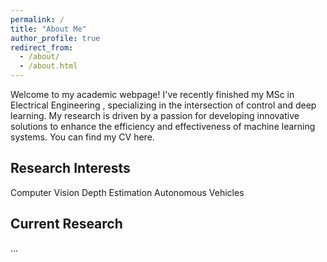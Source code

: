 ```yaml
---
permalink: /
title: "About Me"
author_profile: true
redirect_from: 
  - /about/
  - /about.html
---
```


Welcome to my academic webpage! I've recently finished my MSc in Electrical Engineering , specializing in the intersection of control and deep learning. My research is driven by a passion for developing innovative solutions to enhance the efficiency and effectiveness of machine learning systems. You can find my CV here.

## Research Interests
Computer Vision
Depth Estimation
Autonomous Vehicles

## Current Research
...

